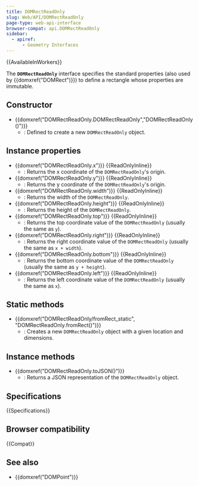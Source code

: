 ```yaml
---
title: DOMRectReadOnly
slug: Web/API/DOMRectReadOnly
page-type: web-api-interface
browser-compat: api.DOMRectReadOnly
sidebar:
  - apiref:
      - Geometry Interfaces
---
```


{{AvailableInWorkers}}

The **`DOMRectReadOnly`** interface specifies the standard properties (also used by {{domxref("DOMRect")}}) to define a rectangle whose properties are immutable.

## Constructor

- {{domxref("DOMRectReadOnly.DOMRectReadOnly","DOMRectReadOnly()")}}
  - : Defined to create a new `DOMRectReadOnly` object.

## Instance properties

- {{domxref("DOMRectReadOnly.x")}} {{ReadOnlyInline}}
  - : Returns the x coordinate of the `DOMRectReadOnly`'s origin.
- {{domxref("DOMRectReadOnly.y")}} {{ReadOnlyInline}}
  - : Returns the y coordinate of the `DOMRectReadOnly`'s origin.
- {{domxref("DOMRectReadOnly.width")}} {{ReadOnlyInline}}
  - : Returns the width of the `DOMRectReadOnly`.
- {{domxref("DOMRectReadOnly.height")}} {{ReadOnlyInline}}
  - : Returns the height of the `DOMRectReadOnly`.
- {{domxref("DOMRectReadOnly.top")}} {{ReadOnlyInline}}
  - : Returns the top coordinate value of the `DOMRectReadOnly` (usually the same as `y`).
- {{domxref("DOMRectReadOnly.right")}} {{ReadOnlyInline}}
  - : Returns the right coordinate value of the `DOMRectReadOnly` (usually the same as `x + width`).
- {{domxref("DOMRectReadOnly.bottom")}} {{ReadOnlyInline}}
  - : Returns the bottom coordinate value of the `DOMRectReadOnly` (usually the same as `y + height`).
- {{domxref("DOMRectReadOnly.left")}} {{ReadOnlyInline}}
  - : Returns the left coordinate value of the `DOMRectReadOnly` (usually the same as `x`).

## Static methods

- {{domxref("DOMRectReadOnly/fromRect_static", "DOMRectReadOnly.fromRect()")}}
  - : Creates a new `DOMRectReadOnly` object with a given location and dimensions.

## Instance methods

- {{domxref("DOMRectReadOnly.toJSON()")}}
  - : Returns a JSON representation of the `DOMRectReadOnly` object.

## Specifications

{{Specifications}}

## Browser compatibility

{{Compat}}

## See also

- {{domxref("DOMPoint")}}
